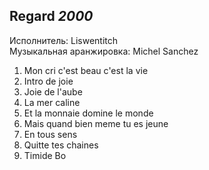 ## Regard *2000*

Исполнитель: Liswentitch  
Музыкальная аранжировка: Michel Sanchez

1. Mon cri c'est beau c'est la vie
2. Intro de joie
3. Joie de l'aube
4. La mer caline
5. Et la monnaie domine le monde
6. Mais quand bien meme tu es jeune
7. En tous sens
8. Quitte tes chaines
9. Timide Bo
